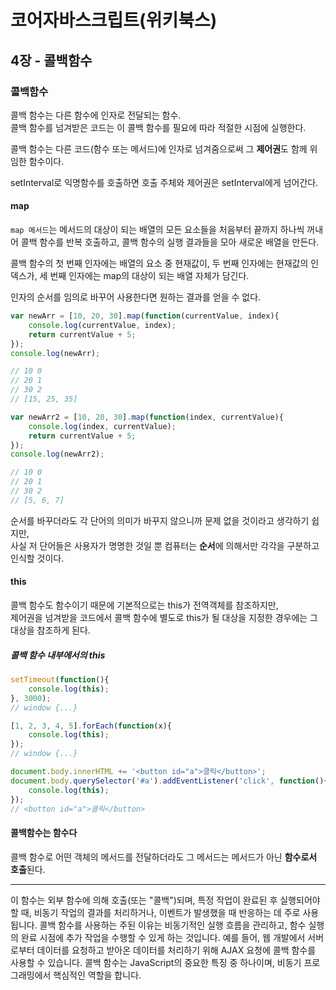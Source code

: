 # 코어자바스크립트(위키북스)


## 4장 - 콜백함수

### 콜백함수

콜백 함수는 다른 함수에 인자로 전달되는 함수.  
콜백 함수를 넘겨받은 코드는 이 콜백 함수를 필요에 따라 적절한 시점에 실행한다.

콜백 함수는 다른 코드(함수 또는 메서드)에 인자로 넘겨줌으로써 그 **제어권**도 함께 위임한 함수이다.


setInterval로 익명함수를 호출하면 호출 주체와 제어권은 setInterval에게 넘어간다.

#### map 
```map 메서드```는 메서드의 대상이 되는 배열의 모든 요소들을 처음부터 끝까지 하나씩 꺼내어 콜백 함수를 반복 호출하고, 콜백 함수의 실행 결과들을 모아 새로운 배열을 만든다.

콜백 함수의 첫 번째 인자에는 배열의 요소 중 현재값이, 두 번째 인자에는 현재값의 인덱스가, 세 번째 인자에는 map의 대상이 되는 배열 자체가 담긴다.

인자의 순서를 임의로 바꾸어 사용한다면 원하는 결과를 얻을 수 없다.

```javascript
var newArr = [10, 20, 30].map(function(currentValue, index){
    console.log(currentValue, index);
    return currentValue + 5;
});
console.log(newArr); 

// 10 0
// 20 1
// 30 2
// [15, 25, 35]
```

```javascript
var newArr2 = [10, 20, 30].map(function(index, currentValue){
    console.log(index, currentValue);
    return currentValue + 5;
});
console.log(newArr2);

// 10 0
// 20 1
// 30 2
// [5, 6, 7]
```

순서를 바꾸더라도 각 단어의 의미가 바꾸지 않으니까 문제 없을 것이라고 생각하기 쉽지만,  
사실 저 단어들은 사용자가 명명한 것일 뿐 컴퓨터는 **순서**에 의해서만 각각을 구분하고 인식할 것이다.


#### this
콜백 함수도 함수이기 때문에 기본적으로는 this가 전역객체를 참조하지만,  
제어권을 넘겨받을 코드에서 콜백 함수에 별도로 this가 될 대상을 지정한 경우에는 그 대상을 참조하게 된다.

##### 콜백 함수 내부에서의 this
```javascript
setTimeout(function(){
    console.log(this);
}, 3000);
// window {...}

[1, 2, 3, 4, 5].forEach(function(x){
    console.log(this);
});
// window {...}

document.body.innerHTML += '<button id="a">클릭</button>';
document.body.querySelector('#a').addEventListener('click', function(){
    console.log(this);
});
// <button id="a">클릭</button>
```

#### 콜백함수는 함수다
콜백 함수로 어떤 객체의 메서드를 전달하더라도 그 메서드는 메서드가 아닌 **함수로서 호출**된다.







---

이 함수는 외부 함수에 의해 호출(또는 "콜백")되며, 특정 작업이 완료된 후 실행되어야 할 때, 비동기 작업의 결과를 처리하거나, 이벤트가 발생했을 때 반응하는 데 주로 사용됩니다. 콜백 함수를 사용하는 주된 이유는 비동기적인 실행 흐름을 관리하고, 함수 실행의 완료 시점에 추가 작업을 수행할 수 있게 하는 것입니다. 예를 들어, 웹 개발에서 서버로부터 데이터를 요청하고 받아온 데이터를 처리하기 위해 AJAX 요청에 콜백 함수를 사용할 수 있습니다. 콜백 함수는 JavaScript의 중요한 특징 중 하나이며, 비동기 프로그래밍에서 핵심적인 역할을 합니다.
